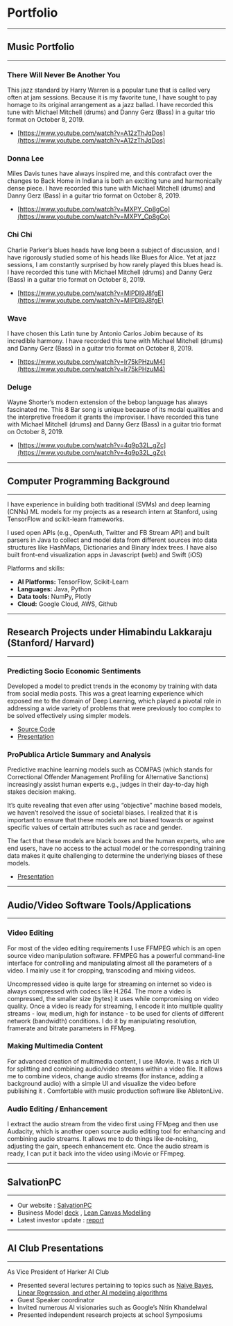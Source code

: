 # Portfolio

---
## Music Portfolio
---

### There Will Never Be Another You
This jazz standard by Harry Warren is a popular tune that is called very often at jam sessions. Because it is my favorite tune, I have sought to pay homage to its original arrangement as a jazz ballad. I have recorded this tune with Michael Mitchell (drums) and Danny Gerz (Bass) in a guitar trio format on October 8, 2019.

* [https://www.youtube.com/watch?v=A12zThJqDos](https://www.youtube.com/watch?v=A12zThJqDos)

### Donna Lee
Miles Davis tunes have always inspired me, and this contrafact over the changes to Back Home in Indiana is both an exciting tune and harmonically dense piece. I have recorded this tune with Michael Mitchell (drums) and Danny Gerz (Bass) in a guitar trio format on October 8, 2019.

* [https://www.youtube.com/watch?v=MXPY_Cp8gCo](https://www.youtube.com/watch?v=MXPY_Cp8gCo)

### Chi Chi
Charlie Parker’s blues heads have long been a subject of discussion, and I have rigorously studied some of his heads like Blues for Alice. Yet at jazz sessions, I am constantly surprised by how rarely played this blues head is. I have recorded this tune with Michael Mitchell (drums) and Danny Gerz (Bass) in a guitar trio format on October 8, 2019.

* [https://www.youtube.com/watch?v=MIPDI9J8fgE](https://www.youtube.com/watch?v=MIPDI9J8fgE)

### Wave
I have chosen this Latin tune by Antonio Carlos Jobim because of its incredible harmony. I have recorded this tune with Michael Mitchell (drums) and Danny Gerz (Bass) in a guitar trio format on October 8, 2019.

* [https://www.youtube.com/watch?v=Ir75kPHzuM4](https://www.youtube.com/watch?v=Ir75kPHzuM4)

### Deluge
Wayne Shorter’s modern extension of the bebop language has always fascinated me. This 8 Bar song is unique because of its modal qualities and the interpretive freedom it grants the improviser. I have recorded this tune with Michael Mitchell (drums) and Danny Gerz (Bass) in a guitar trio format on October 8, 2019.

* [https://www.youtube.com/watch?v=4q9p32L_gZc](https://www.youtube.com/watch?v=4q9p32L_gZc)

---
## Computer Programming Background
---
I have experience in building both traditional (SVMs) and deep learning (CNNs) ML models for my projects as a research intern at Stanford, using TensorFlow and scikit-learn frameworks.

I used open APIs (e.g., OpenAuth, Twitter and FB Stream API) and built parsers in Java to collect and model data from different sources into data structures like HashMaps, Dictionaries and Binary Index trees.
I have also built front-end visualization apps in Javascript (web) and Swift (iOS)

Platforms and skills: 
* **AI Platforms:** TensorFlow, Scikit-Learn
* **Languages:** Java, Python
* **Data tools:** NumPy, Plotly
* **Cloud:** Google Cloud, AWS, Github

---
## Research Projects under Himabindu Lakkaraju (Stanford/ Harvard)
---

### Predicting Socio Economic Sentiments

Developed a model to predict trends in the economy by training with data from social media posts. This was a great learning experience which exposed me to the domain of Deep Learning, which played a pivotal role in addressing a wide variety of problems that were previously too complex to be solved effectively using simpler models.

* [Source Code](https://github.com/joshuavalluru/DeepSentiment)
* [Presentation](https://drive.google.com/open?id=19b_3v-KBhIzII6SMFJuw5A84n7BnJgIM)


### ProPublica Article Summary and Analysis

Predictive machine learning models such as COMPAS (which stands for Correctional Offender Management Profiling for Alternative Sanctions) increasingly assist human experts e.g.,  judges in their day-to-day high stakes decision making. 

It’s quite revealing that even after using “objective” machine based models, we haven’t resolved the issue of societal biases. I realized that it is important to ensure that these models are not biased towards or against specific values of certain attributes such as race and gender. 

The fact that these models are black boxes and the human experts, who are end users, have no access to the actual model or the corresponding training data makes it quite challenging to determine the underlying biases of these models. 

* [Presentation](https://drive.google.com/open?id=1CpMaN0DkQs_SlSzH9ESy9ogvOCQqQ0Nf)


---
## Audio/Video Software Tools/Applications
---

### Video Editing
 
For most of the video editing requirements I use FFMPEG which is an open source video manipulation software. FFMPEG has a powerful command-line interface for controlling and manipulating almost all the parameters of a video. I mainly use it for cropping, transcoding and mixing videos. 
 
Uncompressed video is quite large for streaming on internet so video is always compressed with codecs like H.264. The more a video is compressed, the smaller size (bytes) it uses while compromising on video quality. Once a video is ready for streaming, I encode it into multiple quality streams - low, medium, high for instance - to be used for clients of different network (bandwidth) conditions. I do it by manipulating resolution, framerate and bitrate parameters in FFMpeg.


### Making Multimedia Content

For advanced creation of multimedia content, I use iMovie. It was a rich UI for splitting and combining audio/video streams within a video file. It allows me to combine videos, change audio streams (for instance, adding a background audio) with a simple UI and visualize the video before publishing it .
Comfortable with music production software like AbletonLive.


### Audio Editing / Enhancement
 
I extract the audio stream from the video first using FFMpeg and then use Audacity, which is another open source audio editing tool for enhancing and combining audio streams. It allows me to do things like de-noising, adjusting the gain,  speech enhancement etc. Once the audio stream is ready, I can put it back into the video using iMovie or FFmpeg.

---
## SalvationPC
---

* Our website : [SalvationPC](https://www.salvationpc.com/)
* Business Model  [deck](https://drive.google.com/open?id=1XDhYpjqmDSUPax3Wluco-qd6N_PvB-oD) , [Lean Canvas Modelling](https://drive.google.com/open?id=1uxCyN-N1rmDb8dDx8xiLC-YYfsZkksjqaPr4r0-Sk4Q)
* Latest investor update : [report](https://drive.google.com/open?id=1YGos7Isf70lu3iPDpb9eBmMRd5SEsP3x)


---
## AI Club Presentations
---

As Vice President of  Harker AI Club
* Presented several lectures pertaining to topics such as [Naive Bayes, Linear Regression, and other AI modeling algorithms](https://drive.google.com/file/d/1cDc5trB18zh5evxxHjocZ8mmdUzVcai6/view)
* Guest Speaker coordinator
* Invited numerous AI visionaries such as Google’s Nitin Khandelwal
* Presented independent research projects at school Symposiums
